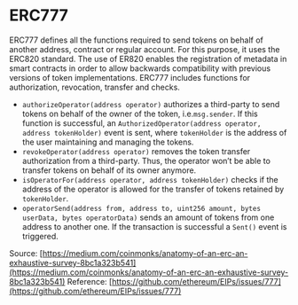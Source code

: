 # ERC777

ERC777 defines all the functions required to send tokens on behalf of another address, contract or regular account. For this purpose, it uses the ERC820 standard. The use of ER820 enables the registration of metadata in smart contracts in order to allow backwards compatibility with previous versions of token implementations. ERC777 includes functions for authorization, revocation, transfer and checks.

* `authorizeOperator(address operator)` authorizes a third-party to send tokens on behalf of the owner of the token, i.e.`msg.sender`. If this function is successful, an `AuthorizedOperator(address operator, address tokenHolder)` event is sent, where `tokenHolder` is the address of the user maintaining and managing the tokens.
* `revokeOperator(address operator)` removes the token transfer authorization from a third-party. Thus, the operator won’t be able to transfer tokens on behalf of its owner anymore.
* `isOperatorFor(address operator, address tokenHolder)` checks if the address of the operator is allowed for the transfer of tokens retained by `tokenHolder`.
* `operatorSend(address from, address to, uint256 amount, bytes userData, bytes operatorData)` sends an amount of tokens from one address to another one. If the transaction is successful a `Sent()` event is triggered.

Source: [https://medium.com/coinmonks/anatomy-of-an-erc-an-exhaustive-survey-8bc1a323b541](https://medium.com/coinmonks/anatomy-of-an-erc-an-exhaustive-survey-8bc1a323b541) Reference: [https://github.com/ethereum/EIPs/issues/777](https://github.com/ethereum/EIPs/issues/777)

